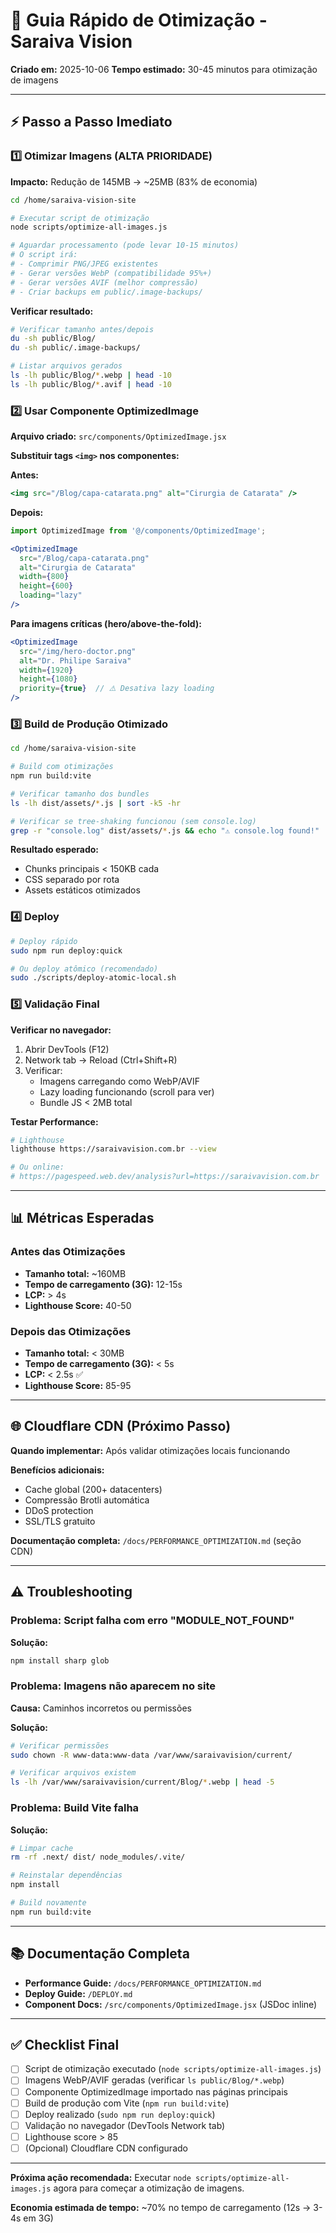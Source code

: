 # 🚀 Guia Rápido de Otimização - Saraiva Vision

**Criado em:** 2025-10-06
**Tempo estimado:** 30-45 minutos para otimização de imagens

---

## ⚡ Passo a Passo Imediato

### 1️⃣ Otimizar Imagens (ALTA PRIORIDADE)

**Impacto:** Redução de 145MB → ~25MB (83% de economia)

```bash
cd /home/saraiva-vision-site

# Executar script de otimização
node scripts/optimize-all-images.js

# Aguardar processamento (pode levar 10-15 minutos)
# O script irá:
# - Comprimir PNG/JPEG existentes
# - Gerar versões WebP (compatibilidade 95%+)
# - Gerar versões AVIF (melhor compressão)
# - Criar backups em public/.image-backups/
```

**Verificar resultado:**
```bash
# Verificar tamanho antes/depois
du -sh public/Blog/
du -sh public/.image-backups/

# Listar arquivos gerados
ls -lh public/Blog/*.webp | head -10
ls -lh public/Blog/*.avif | head -10
```

### 2️⃣ Usar Componente OptimizedImage

**Arquivo criado:** `src/components/OptimizedImage.jsx`

**Substituir tags `<img>` nos componentes:**

**Antes:**
```jsx
<img src="/Blog/capa-catarata.png" alt="Cirurgia de Catarata" />
```

**Depois:**
```jsx
import OptimizedImage from '@/components/OptimizedImage';

<OptimizedImage
  src="/Blog/capa-catarata.png"
  alt="Cirurgia de Catarata"
  width={800}
  height={600}
  loading="lazy"
/>
```

**Para imagens críticas (hero/above-the-fold):**
```jsx
<OptimizedImage
  src="/img/hero-doctor.png"
  alt="Dr. Philipe Saraiva"
  width={1920}
  height={1080}
  priority={true}  // ⚠️ Desativa lazy loading
/>
```

### 3️⃣ Build de Produção Otimizado

```bash
cd /home/saraiva-vision-site

# Build com otimizações
npm run build:vite

# Verificar tamanho dos bundles
ls -lh dist/assets/*.js | sort -k5 -hr

# Verificar se tree-shaking funcionou (sem console.log)
grep -r "console.log" dist/assets/*.js && echo "⚠️ console.log found!" || echo "✅ No console.log"
```

**Resultado esperado:**
- Chunks principais < 150KB cada
- CSS separado por rota
- Assets estáticos otimizados

### 4️⃣ Deploy

```bash
# Deploy rápido
sudo npm run deploy:quick

# Ou deploy atômico (recomendado)
sudo ./scripts/deploy-atomic-local.sh
```

### 5️⃣ Validação Final

**Verificar no navegador:**
1. Abrir DevTools (F12)
2. Network tab → Reload (Ctrl+Shift+R)
3. Verificar:
   - Imagens carregando como WebP/AVIF
   - Lazy loading funcionando (scroll para ver)
   - Bundle JS < 2MB total

**Testar Performance:**
```bash
# Lighthouse
lighthouse https://saraivavision.com.br --view

# Ou online:
# https://pagespeed.web.dev/analysis?url=https://saraivavision.com.br
```

---

## 📊 Métricas Esperadas

### Antes das Otimizações
- **Tamanho total:** ~160MB
- **Tempo de carregamento (3G):** 12-15s
- **LCP:** > 4s
- **Lighthouse Score:** 40-50

### Depois das Otimizações
- **Tamanho total:** < 30MB
- **Tempo de carregamento (3G):** < 5s
- **LCP:** < 2.5s ✅
- **Lighthouse Score:** 85-95

---

## 🌐 Cloudflare CDN (Próximo Passo)

**Quando implementar:** Após validar otimizações locais funcionando

**Benefícios adicionais:**
- Cache global (200+ datacenters)
- Compressão Brotli automática
- DDoS protection
- SSL/TLS gratuito

**Documentação completa:** `/docs/PERFORMANCE_OPTIMIZATION.md` (seção CDN)

---

## ⚠️ Troubleshooting

### Problema: Script falha com erro "MODULE_NOT_FOUND"

**Solução:**
```bash
npm install sharp glob
```

### Problema: Imagens não aparecem no site

**Causa:** Caminhos incorretos ou permissões

**Solução:**
```bash
# Verificar permissões
sudo chown -R www-data:www-data /var/www/saraivavision/current/

# Verificar arquivos existem
ls -lh /var/www/saraivavision/current/Blog/*.webp | head -5
```

### Problema: Build Vite falha

**Solução:**
```bash
# Limpar cache
rm -rf .next/ dist/ node_modules/.vite/

# Reinstalar dependências
npm install

# Build novamente
npm run build:vite
```

---

## 📚 Documentação Completa

- **Performance Guide:** `/docs/PERFORMANCE_OPTIMIZATION.md`
- **Deploy Guide:** `/DEPLOY.md`
- **Component Docs:** `/src/components/OptimizedImage.jsx` (JSDoc inline)

---

## ✅ Checklist Final

- [ ] Script de otimização executado (`node scripts/optimize-all-images.js`)
- [ ] Imagens WebP/AVIF geradas (verificar `ls public/Blog/*.webp`)
- [ ] Componente OptimizedImage importado nas páginas principais
- [ ] Build de produção com Vite (`npm run build:vite`)
- [ ] Deploy realizado (`sudo npm run deploy:quick`)
- [ ] Validação no navegador (DevTools Network tab)
- [ ] Lighthouse score > 85
- [ ] (Opcional) Cloudflare CDN configurado

---

**Próxima ação recomendada:** Executar `node scripts/optimize-all-images.js` agora para começar a otimização de imagens.

**Economia estimada de tempo:** ~70% no tempo de carregamento (12s → 3-4s em 3G)
